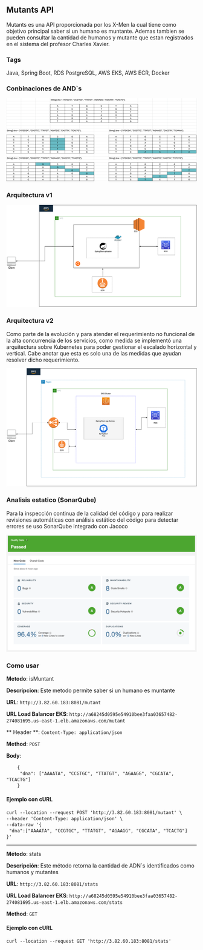 ## Mutants API
Mutants es una API proporcionada por los X-Men la cual tiene como objetivo principal saber si un humano es muntante. Ademas tambien se pueden consultar la cantidad de humanos y mutante que estan registrados en el sistema del profesor Charles Xavier.

### Tags
Java, Spring Boot, RDS PostgreSQL, AWS EKS, AWS ECR, Docker

### Conbinaciones de AND`s

![](./src/main/resources/images/adn.png)


### Arquitectura v1

![](./src/main/resources/images/meli-diagram.png)

### Arquitectura v2
Como parte de la evolución y para atender el requerimiento no funcional de la alta concurrencia de los servicios, como medida se implementó una arquitectura sobre Kubernetes para poder gestionar el escalado horizontal y vertical. Cabe anotar que esta es solo una de las medidas que ayudan resolver dicho requerimiento.

![](./src/main/resources/images/meli-diagramv2.png)

### Analisis estatico (SonarQube)
Para la inspección continua de la calidad del código y para realizar revisiones automáticas con análisis estático del código para detectar errores se uso SonarQube integrado con Jacoco

![](./src/main/resources/images/sonarquebe.png)

### Como usar

**Metodo**: isMuntant

**Descripcion**: Este metodo permite saber si un humano es muntante

**URL**: `http://3.82.60.183:8081/mutant`

**URL Load Balancer EKS**: `http://a68245d0595e54910bee3faa03657482-274081695.us-east-1.elb.amazonaws.com/mutant`

** Header **: `Content-Type: application/json`

**Method**: `POST`

**Body**:

		{
		 "dna": ["AAAATA", "CCGTGC", "TTATGT", "AGAAGG", "CGCATA", "TCACTG"]
		}

#### Ejemplo con cURL

	curl --location --request POST 'http://3.82.60.183:8081/mutant' \
	--header 'Content-Type: application/json' \
	--data-raw '{
	 "dna":["AAAATA", "CCGTGC", "TTATGT", "AGAAGG", "CGCATA", "TCACTG"]
	}'


--------------------------------

**Método**: stats

**Descripción**: Este método retorna la cantidad de ADN´s identificados como humanos y mutantes

**URL**: `http://3.82.60.183:8081/stats`

**URL Load Balancer EKS**: `http://a68245d0595e54910bee3faa03657482-274081695.us-east-1.elb.amazonaws.com/stats`

**Method**: `GET`

#### Ejemplo con cURL

	curl --location --request GET 'http://3.82.60.183:8081/stats'



